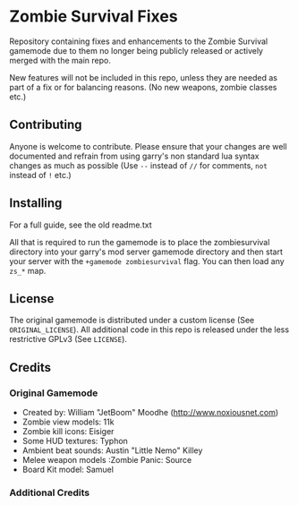 # Zombie Survival Fixes

Repository containing fixes and enhancements to the Zombie Survival gamemode due to them no longer being publicly released or actively merged with the main repo.

New features will not be included in this repo, unless they are needed as part of a fix or for balancing reasons. (No new weapons, zombie classes etc.)

## Contributing

Anyone is welcome to contribute. Please ensure that your changes are well documented and refrain from using garry's non standard lua syntax changes as much as possible (Use ``--`` instead of ``//`` for comments, ``not`` instead of ``!`` etc.)

## Installing

For a full guide, see the old readme.txt

All that is required to run the gamemode is to place the zombiesurvival directory into your garry's mod server gamemode directory and then start your server with the ``+gamemode zombiesurvival`` flag.
You can then load any ``zs_*`` map.

## License

The original gamemode is distributed under a custom license (See ``ORIGINAL_LICENSE``). All additional code in this repo is released under the less restrictive GPLv3 (See ``LICENSE``).


## Credits

### Original Gamemode

* Created by: William "JetBoom" Moodhe (http://www.noxiousnet.com)
* Zombie view models: 11k
* Zombie kill icons: Eisiger
* Some HUD textures: Typhon
* Ambient beat sounds: Austin "Little Nemo" Killey
* Melee weapon models :Zombie Panic: Source 
* Board Kit model: Samuel

### Additional Credits
